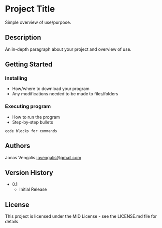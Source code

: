# Project Title

Simple overview of use/purpose.

## Description

An in-depth paragraph about your project and overview of use.

## Getting Started

### Installing

* How/where to download your program
* Any modifications needed to be made to files/folders

### Executing program

* How to run the program
* Step-by-step bullets
```
code blocks for commands
```


## Authors

Jonas Vengalis
jovengalis@gmail.com

## Version History

* 0.1
    * Initial Release

## License

This project is licensed under the MID License - see the LICENSE.md file for details
